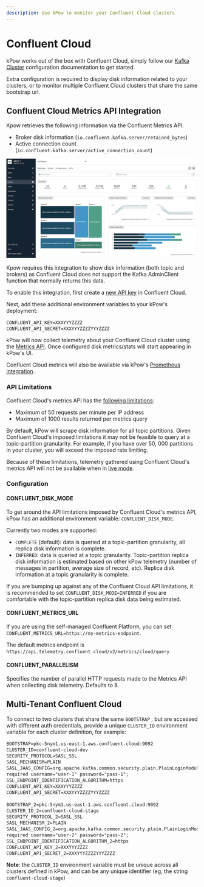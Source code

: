 ```yaml
---
description: Use kPow to monitor your Confluent Cloud clusters
---
```


# Confluent Cloud

kPow  works out of the box with Confluent Cloud, simply follow our [Kafka Cluster](kafka-cluster.md) configuration documentation to get started.

Extra configuration is required to display disk information related to your clusters, or to monitor multiple Confluent Cloud clusters that share the same bootstrap url.

## Confluent Cloud Metrics API Integration

Kpow retrieves the following information via the Confluent Metrics API.

* Broker disk information (`io.confluent.kafka.server/retained_bytes`)
* Active connection count (`io.confluent.kafka.server/active_connection_count`)

![](../.gitbook/assets/kpow-v88-5-ui-full.png)

Kpow requires this integration to show disk information (both topic and brokers) as Confluent Cloud does not support the Kafka AdminClient function that normally returns this data.

To enable this integration, first create a [new API key](https://confluent.cloud/settings/api-keys) in Confluent Cloud.

Next, add these additional environment variables to your kPow's deployment:

```
CONFLUENT_API_KEY=XXXYYYZZZZ
CONFLUENT_API_SECRET=XXXYYYZZZZYYYZZZZ
```

kPow will now collect telemetry about your Confluent Cloud cluster using the [Metrics API](https://api.telemetry.confluent.cloud/docs). Once configured disk metrics/stats will start appearing in kPow's UI.

Confluent Cloud metrics will also be available via kPow's [Prometheus integration](../features/prometheus/).

### API Limitations

Confluent Cloud's metrics API has the [following limitations](https://api.telemetry.confluent.cloud/docs#section/Client-Considerations-and-Best-Practices):

* Maximum of 50 requests per minute per IP address
* Maximum of 1000 results returned per metrics query

By default, kPow will scrape disk information for all topic partitions. Given Confluent Cloud's imposed limitations it may not be feasible to query at a topic-partition granularity. For example, if you have over 50, 000 partitions in your cluster, you will exceed the imposed rate limiting.

Because of these limitations, telemetry gathered using Confluent Cloud's metrics API will not be available when in [live mode](../features/live-mode.md).

### Configuration

#### CONFLUENT\_DISK\_MODE

To get around the API limitations imposed by Confluent Cloud's metrics API, kPow has an additional environment variable: `CONFLUENT_DISK_MODE`.

Currently two modes are supported:

* `COMPLETE` (default): data is queried at a topic-partition granularity, all replica disk information is complete.
* `INFERRED`: data is queried at a topic granularity. Topic-partition replica disk information is estimated based on other kPow telemetry (number of messages in partition, average size of record, etc). Replica disk information at a topic granularity is complete.

If you are bumping up against any of the Confluent Cloud API limitations, it is recommended to set `CONFLUENT_DISK_MODE=INFERRED` if you are comfortable with the topic-partition replica disk data being estimated.

#### CONFLUENT\_METRICS\_URL

If you are using the self-managed Confluent Platform, you can set `CONFLUENT_METRICS_URL=https://my-metrics-endpoint`.&#x20;

The default metrics endpoint is `https://api.telemetry.confluent.cloud/v2/metrics/cloud/query`

#### CONFLUENT\_PARALLELISM

Specifies the number of parallel HTTP requests made to the Metrics API when collecting disk telemetry. Defaults to 8.

## Multi-Tenant Confluent Cloud

To connect to two clusters that share the same `BOOTSTRAP` , but are accessed with different auth credentials, provide a unique `CLUSTER_ID` environment variable for each cluster definition, for example:

```
BOOTSTRAP=pkc-5nym1.us-east-1.aws.confluent.cloud:9092
CLUSTER_ID=confluent-cloud-dev
SECURITY_PROTOCOL=SASL_SSL
SASL_MECHANISM=PLAIN
SASL_JAAS_CONFIG=org.apache.kafka.common.security.plain.PlainLoginModule required username="user-1" password="pass-1";
SSL_ENDPOINT_IDENTIFICATION_ALGORITHM=https
CONFLUENT_API_KEY=XXXYYYZZZZ
CONFLUENT_API_SECRET=XXXYYYZZZZYYYZZZZ

BOOTSTRAP_2=pkc-5nym1.us-east-1.aws.confluent.cloud:9092
CLUSTER_ID_2=confluent-cloud-stage
SECURITY_PROTOCOL_2=SASL_SSL
SASL_MECHANISM_2=PLAIN
SASL_JAAS_CONFIG_2=org.apache.kafka.common.security.plain.PlainLoginModule required username="user-2" password="pass-2";
SSL_ENDPOINT_IDENTIFICATION_ALGORITHM_2=https
CONFLUENT_API_KEY_2=XXXYYYZZZZ
CONFLUENT_API_SECRET_2=XXXYYYZZZZYYYZZZZ
```

**Note**: the `CLUSTER_ID` environment variable must be unique across all clusters defined in kPow, and can be any unique identifier (eg, the string `confluent-cloud-stage`)&#x20;

